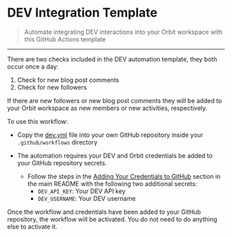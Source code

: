 # DEV Integration Template
> Automate integrating DEV interactions into your Orbit workspace with this GitHub Actions template

<hr />

There are two checks included in the DEV automation template, they both occur once a day:

1. Check for new blog post comments
2. Check for new followers

If there are new followers or new blog post comments they will be added to your Orbit workspace as new members or new activities, respectively.

To use this workflow:

* Copy the [dev.yml](https://github.com/orbit-love/github-actions-templates/blob/main/DEV/dev.yml) file into your own GitHub repository inside your `.github/workflows` directory

* The automation requires your DEV and Orbit credentials be added to your GitHub repository secrets.
    * Follow the steps in the [Adding Your Credentials to GitHub](https://github.com/orbit-love/github-actions-templates/blob/main/README.md#adding-your-credentials-to-github) section in the main README with the following two additional secrets:
        * `DEV_API_KEY`: Your DEV API key
        * `DEV_USERNAME`: Your DEV username

Once the workflow and credentials have been added to your GitHub repository, the workflow will be activated. You do not need to do anything else to activate it.